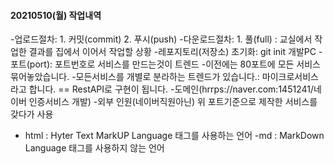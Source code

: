 #### 20210510(월) 작업내역
-업로드절차: 1. 커밋(commit) 2. 푸시(push)
-다운로드절차: 1. 풀(full) : 교실에서 작업한 결과를 집에서 이어서
작업할 상황
-레포지토리(저장소) 초기화: git init
개발PC
-포트(port): 포트번호로 서비스를 만드는것이 트렌드
-이전에는 80포트에 모든 서비스 묶어놓았습니다.
-모든서비스를 개별로 분라하는 트렌드가 있습니다.:
마이크로서비스라고 합니다. == RestAPI로 구현이 됩니다.
-도메인(hrrps://naver.com:1451241/네이버 인증서비스 개발)
-외부 인원(네이버직원아닌) 위 포트기준으로 제작한 서비스를 갖다가 사용
- html : Hyter Text MarkUP Language 태그를 사용하는 언어
-md : MarkDown Language 태그를 사용하지 않는 언어